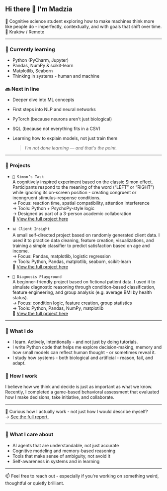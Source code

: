 ## Hi there 👋 I'm Madzia

🧠 Cognitive science student exploring how to make machines think more like people do - imperfectly, contextually, and with goals that shift over time.  
📍 Kraków / Remote

---

### 🌱 Currently learning
- Python (PyCharm, Jupyter)  
- Pandas, NumPy & scikit-learn  
- Matplotlib, Seaborn  
- Thinking in systems - human and machine

### 🔜 Next in line
- Deeper dive into ML concepts
- First steps into NLP and neural networks 
- PyTorch (because neurons aren't just biological)
- SQL (because not everything fits in a CSV)
- Learning how to explain models, not just train them

  > *I'm not done learning — and that's the point.*

---

### 🧪 Projects

- `🧠 Simon’s Task`  
  A cognitively inspired experiment based on the classic Simon effect. Participants respond to the meaning of the word (“LEFT” or “RIGHT”) while ignoring its on-screen position - creating congruent or incongruent stimulus-response conditions.  
  → Focus: reaction time, spatial compatibility, attention interference  
  → Tools: Python + PsychoPy-style logic  
  → Designed as part of a 3-person academic collaboration  
  🔗 [View the full project here](https://github.com/mhomel/simons-task-experiment)

- `📊 Client Insight`  
  A small self-directed project based on randomly generated client data. I used it to practice data cleaning, feature creation, visualizations, and training a simple classifier to predict satisfaction based on age and income.  
  → Focus: Pandas, matplotlib, logistic regression  
  → Tools: Python, Pandas, matplotlib, seaborn, scikit-learn  
  🔗 [View the full project here](https://github.com/mhomel/client_insight)

- `🧬 Diagnosis Playground`  
  A beginner-friendly project based on fictional patient data. I used it to simulate diagnostic reasoning through condition-based classification, feature engineering, and group analysis (e.g. average BMI by health status).  
  → Focus: condition logic, feature creation, group statistics  
  → Tools: Python, Pandas, NumPy, matplotlib  
  🔗 [View the full project here](https://github.com/mhomel/diagnosis-playground)


---

### 💭 What I do

- I learn. Actively, intentionally - and not just by doing tutorials.  
- I write Python code that helps me explore decision-making, memory and how small models can reflect human thought - or sometimes reveal it.  
- I study how systems - both biological and artificial - reason, fail, and adapt.


### 🧩 How I work

I believe how we think and decide is just as important as what we know.  
Recently, I completed a game-based behavioral assessment that evaluated how I make decisions, take initiative, and collaborate.

---


🧠 Curious how I actually work - not just how I would describe myself?  
→ [See the full report.](https://github.com/mhomel/how-i-work)


---

### 🧠 What I care about

- AI agents that are understandable, not just accurate  
- Cognitive modeling and memory-based reasoning  
- Tools that make sense of ambiguity, not avoid it  
- Self-awareness in systems and in learning

---

📫 Feel free to reach out - especially if you're working on something weird, thoughtful or quietly brilliant.
